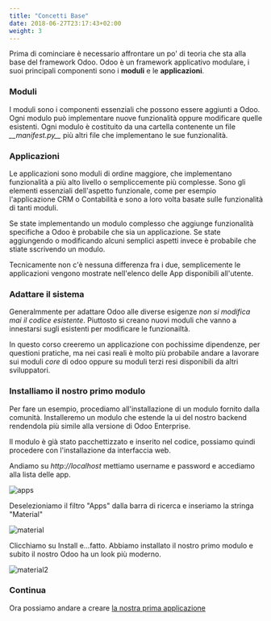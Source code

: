 ```yaml
---
title: "Concetti Base"
date: 2018-06-27T23:17:43+02:00
weight: 3
---
```


Prima di cominciare è necessario affrontare un po' di teoria che sta alla base del framework Odoo. Odoo è un framework applicativo modulare, i suoi principali componenti sono i **moduli** e le **applicazioni**.

### Moduli

I moduli sono i componenti essenziali che possono essere aggiunti a Odoo. Ogni modulo può implementare nuove funzionalità oppure modificare quelle esistenti. Ogni modulo è costituito da una cartella contenente un file _\_\_manifest.py\_\__ più altri file che implementano le sue funzionalità.

### Applicazioni

Le applicazioni sono moduli di ordine maggiore, che implementano funzionalità a più alto livello o sempliccemente più complesse. Sono gli elementi essenziali dell'aspetto funzionale, come per esempio l'applicazione CRM o Contabilità e sono a loro volta basate sulle funzionalità di tanti moduli.

Se state implementando un modulo complesso che aggiunge funzionalità specifiche a Odoo è probabile che sia un applicazione. Se state aggiungendo o modificando alcuni semplici aspetti invece è probabile che stiate sscrivendo un modulo.

Tecnicamente non c'è nessuna differenza fra i due, semplicemente le applicazioni vengono mostrate nell'elenco delle App disponibili all'utente.

### Adattare il sistema

Generalmmente per adattare Odoo alle diverse esigenze *non si modifica mai il codice esistente*. Piuttosto si creano nuovi moduli che vanno a innestarsi sugli esistenti per modificare le funzionailtà. 

In questo corso creeremo un applicazione con pochissime dipendenze, per questioni pratiche, ma nei casi reali è molto più probabile andare a lavorare sui moduli _core_ di odoo oppure su moduli terzi resi disponibili da altri sviluppatori.

### Installiamo il nostro primo modulo

Per fare un esempio, procediamo all'installazione di un modulo fornito dalla comunità. Installeremo un modulo che estende la ui del nostro backend rendendola più simile alla versione di Odoo Enterprise.

Il modulo è già stato pacchettizzato e inserito nel codice, possiamo quindi procedere con l'installazione da interfaccia web.

Andiamo su _http://localhost_ mettiamo username e password e accediamo alla lista delle app.

![apps](/odoo.workshop/screen/concetti/apps.png?width=60pc)

Deselezioniamo il filtro "Apps" dalla barra di ricerca e inseriamo la stringa "Material"

![material](/odoo.workshop/screen/concetti/material.png?width=60pc)

Clicchiamo su Install e...fatto. Abbiamo installato il nostro primo modulo e subito il nostro Odoo ha un look più  moderno.

![material2](/odoo.workshop/screen/concetti/material2.png?width=60pc)

### Continua

Ora possiamo andare a creare [la nostra prima applicazione](/odoo.workshop/basics/primo_modulo/)